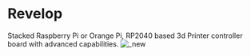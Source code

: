 # Revelop
Stacked Raspberry Pi or Orange Pi,  RP2040 based 3d Printer controller board with advanced capabilities.
![_new](https://github.com/amken3d/Revelop/assets/166057890/2a12e996-28ce-4696-920c-ab81bc72b913)
